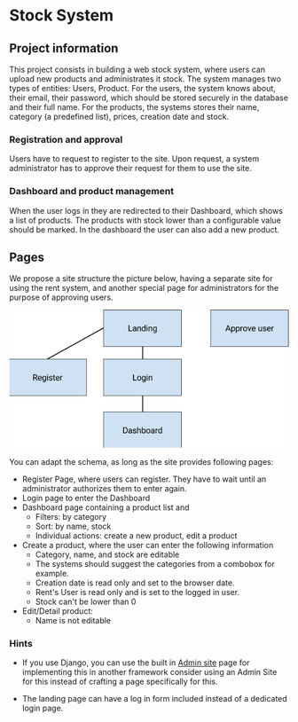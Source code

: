 # Stock System

## Project information

This project consists in building a web stock system, where users can upload new products and
administrates it stock. The system manages two types of entities: Users, Product. For the users,
the system knows about, their email, their password, which should be stored securely in the database
and their full name.
For the products, the systems stores their name, category (a predefined list), prices, creation date
and stock.

### Registration and approval

Users have to request to register to the site. Upon request, a system administrator has to approve
their request for them to use the site.

### Dashboard and product management

When the user logs in they are redirected to their Dashboard, which shows a list of products.
The products with stock lower than a configurable value should be marked.
In the dashboard the user can also add a new product.

## Pages

We propose a site structure the picture below, having a separate site for using the rent system, and
another special page for administrators for the purpose of approving users.

![Stock system sitemap](stock-system-sitemap.png)

You can adapt the schema, as long as the site provides following pages:

- Register Page, where users can register. They have to wait until an administrator authorizes them
  to enter again.
- Login page to enter the Dashboard
- Dashboard page containing a product list and
  - Filters: by category
  - Sort: by name, stock
  - Individual actions: create a new product, edit a product
- Create a product, where the user can enter the following information
  - Category, name, and stock are editable
  - The systems should suggest the categories from a combobox for example.
  - Creation date is read only and set to the browser date.
  - Rent's User is read only and is set to the logged in user.
  - Stock can't be lower than 0
- Edit/Detail product:
  - Name is not editable

### Hints

- If you use Django, you can use the built in [Admin site](https://docs.djangoproject.com/en/2.0/ref/contrib/admin/)
  page for implementing this in another framework consider using an Admin Site for this instead of crafting
  a page specifically for this.

- The landing page can have a log in form included instead of a dedicated login page.
